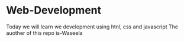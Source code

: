 # Web-Development
Today we will learn we development using htnl, css and javascript
The auother of this repo is-Waseela
